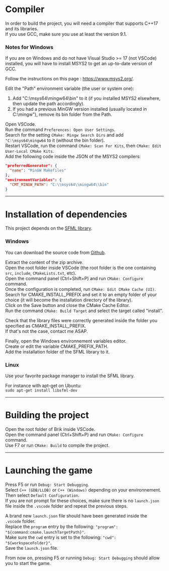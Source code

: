 # Compiler

In order to build the project, you will need a compiler that supports C++17 and its libraries.\
If you use GCC, make sure you use at least the version 9.1.

### Notes for Windows

If you are on Windows and do not have Visual Studio >= 17 (not VSCode) installed, you will have to install MSYS2 to get an up-to-date version of GCC.

Follow the instructions on this page : https://www.msys2.org/.

Edit the "Path" environment variable (the user or system one):
1. Add "C:\msys64\mingw64\bin" to it (if you installed MSYS2 elsewhere, then update the path accordingly).
2. If you had a previous MinGW version installed (usually located in C:\mingw"), remove its bin folder from the Path.

Open VSCode.\
Run the command `Preferences: Open User Settings`.\
Search for the setting `CMake: Mingw Search Dirs` and add `"C:\msys64\mingw64` to it (without the bin folder).\
Restart VSCode, run the command `CMake: Scan For Kits`, then `CMake: Edit User-Local CMake Kits`.\
Add the following code inside the JSON of the MSYS2 compilers:
```json
"preferredGenerator": {
  "name": "MinGW Makefiles"
},
"environmentVariables": {
  "CMT_MINGW_PATH": "C:\\msys64\\mingw64\\bin"
}
```

---

# Installation of dependencies

This project depends on the [SFML library](https://www.sfml-dev.org/index.php). 

### Windows

You can download the source code from [Github](https://github.com/SFML/SFML/releases/tag/2.5.1).

Extract the content of the zip archive.\
Open the root folder inside VSCode (the root folder is the one containing `src`, `include`, `CMakeLists.txt`, etc).\
Open the command panel (Ctrl+Shift+P) and run `CMake: Configure` command.\
Once the configuration is completed, run `CMake: Edit CMake Cache (UI)`.\
Search for CMAKE_INSTALL_PREFIX and set it to an empty folder of your choice (it will become the installation directory of the library).\
Click on the Save button and close the CMake Cache Editor.\
Run the command `CMake: Build Target` and select the target called "install".

Check that the library files were correctly generated inside the folder you specified as CMAKE_INSTALL_PREFIX.\
If that's not the case, contact me ASAP.

Finally, open the Windows environnement variables editor.\
Create or edit the variable CMAKE_PREFIX_PATH.\
Add the installation folder of the SFML library to it.

### Linux

Use your favorite package manager to install the SFML library.

For instance with apt-get on Ubuntu:\
`sudo apt-get install libsfml-dev`

---

# Building the project

Open the root folder of Brik inside VSCode.\
Open the command panel (Ctrl+Shift+P) and run `CMake: Configure` command.\
Use F7 or run `CMake: Build` to compile the project.

---

# Launching the game

Press F5 or run `Debug: Start Debugging`.\
Select `C++ (GDB/LLDB)` or `C++ (Windows)` depending on your environnement.\
Then select `Default Configuration`.\
If you are not prompt for these choices, make sure there is no `launch.json` file inside the `.vscode` folder and repeat the previous steps.

A brand new `launch.json` file should have been generated inside the `.vscode` folder.\
Replace the `program` entry by the following: `"program": "${command:cmake.launchTargetPath}"`.\
Make sure the `cwd` entry is set to the following: `"cwd": "${workspaceFolder}"`.\
Save the `launch.json` file.

From now on, pressing F5 or running `Debug: Start Debugging` should allow you to start the game.
